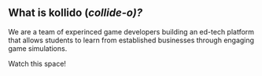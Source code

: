 ## What is kollido (_collide-o)?_

We are a team of experinced game developers building an ed-tech platform that allows students to learn from established businesses through engaging game simulations.

Watch this space!
